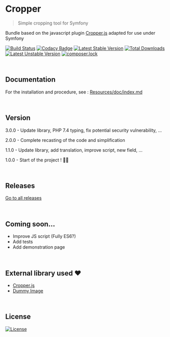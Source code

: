 # Cropper

> Simple cropping tool for Symfony

Bundle based on the javascript plugin [Cropper.js](https://github.com/fengyuanchen/cropperjs) adapted for use under Symfony

[![Build Status](https://travis-ci.org/breithbarbot/cropper.svg?branch=master)](https://travis-ci.org/breithbarbot/cropper)
[![Codacy Badge](https://api.codacy.com/project/badge/Grade/7c64e04f795e49f681b823b7461c41c6)](https://www.codacy.com/app/breithbarbot/cropper)
[![Latest Stable Version](https://poser.pugx.org/breithbarbot/cropper/v/stable)](https://packagist.org/packages/breithbarbot/cropper)
[![Total Downloads](https://poser.pugx.org/breithbarbot/cropper/downloads)](https://packagist.org/packages/breithbarbot/cropper)
[![Latest Unstable Version](https://poser.pugx.org/breithbarbot/cropper/v/unstable)](https://packagist.org/packages/breithbarbot/cropper)
[![composer.lock](https://poser.pugx.org/breithbarbot/cropper/composerlock)](https://packagist.org/packages/breithbarbot/cropper)

<br>

## Documentation

For the installation and procedure, see : [Resources/doc/index.md](Resources/doc/index.md)

<br>

## Version

3.0.0 - Update library, PHP 7.4 typing, fix potential security vulnerability, ...

2.0.0 - Complete recasting of the code and simplification

1.1.0 - Update library, add translation, improve script, new field, ...

1.0.0 - Start of the project ! 🎉🎊

<br>

## Releases

[Go to all releases](https://github.com/breithbarbot/cropper/releases)

<br>

## Coming soon...

* Improve JS script (Fully ES6?)
* Add tests
* Add demonstration page

<br>

## External library used ❤️

- [Cropper.js](https://github.com/fengyuanchen/cropperjs)
- [Dummy Image](https://github.com/shaneriley/dummy_image)


<br>

## License

[![License](https://poser.pugx.org/breithbarbot/cropper/license)](https://github.com/breithbarbot/Cropper/blob/master/LICENSE)

